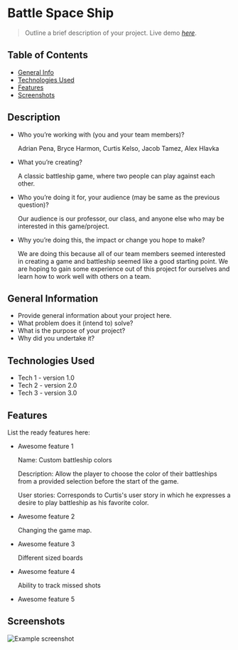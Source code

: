 # Battle Space Ship
> Outline a brief description of your project.
> Live demo [_here_](https://bitbucket.org/cs-3398-su22-gorns/battlespaceship/src/master/). <!-- If you have the project hosted somewhere, include the link here. -->

## Table of Contents
* [General Info](#general-information)
* [Technologies Used](#technologies-used)
* [Features](#features)
* [Screenshots](#screenshots)
<!-- * [License](#license) -->

## Description
- Who you’re working with (you and your team members)?

	Adrian Pena, Bryce Harmon, Curtis Kelso, Jacob Tamez, Alex Hlavka
	
- What you’re creating?

	A classic battleship game, where two people can play against each other.
		
- Who you’re doing it for, your audience (may be same as the previous question)?

	Our audience is our professor, our class, and anyone else who may be interested in this game/project.
	
- Why you’re doing this, the impact or change you hope to make?

	We are doing this because all of our team members seemed interested in creating a game and battleship
	seemed like a good starting point. We are hoping to gain some experience out of this project for ourselves
	and learn how to work well with others on a team.


## General Information
- Provide general information about your project here.
- What problem does it (intend to) solve?
- What is the purpose of your project?
- Why did you undertake it?
<!-- You don't have to answer all the questions - just the ones relevant to your project. -->


## Technologies Used
- Tech 1 - version 1.0
- Tech 2 - version 2.0
- Tech 3 - version 3.0


## Features
List the ready features here:
- Awesome feature 1

	Name: Custom battleship colors

	Description: Allow the player to choose the color of their battleships from a provided selection before the start of the game.

	User stories: Corresponds to Curtis's user story in which he expresses a desire to play battleship as his favorite color.
	
- Awesome feature 2

	Changing the game map.
	
- Awesome feature 3
	
	Different sized boards
	
- Awesome feature 4

	Ability to track missed shots
	
- Awesome feature 5
	


## Screenshots
![Example screenshot](https://i.imgur.com/fniIWoz.jpg)
<!-- If you have screenshots you'd like to share, include them here. -->
